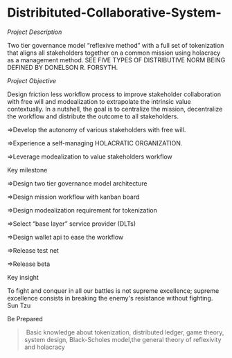 # Distribituted-Collaborative-System-
*Project Description*

Two tier governance model “reflexive method” with a full set of tokenization that aligns all stakeholders together on a common mission using holacracy as a management method. SEE FIVE TYPES OF DISTRIBUTIVE NORM BEING DEFINED BY DONELSON R. FORSYTH.

*Project Objective*

Design friction less workflow process to improve stakeholder collaboration with free will and modealization to extrapolate the intrinsic value contextually. In a nutshell, the goal is to centralize the mission, decentralize the workflow and distribute the outcome to all stakeholders.

=>Develop the autonomy of various stakeholders with free will.
>
=>Experience a self-managing HOLACRATIC ORGANIZATION.
>
=>Leverage modealization to value stakeholders workflow
>
Key milestone
>
=>Design two tier governance model architecture
>
=>Design mission workflow with kanban board
>
=>Design modealization requirement for tokenization
>
=>Select “base layer” service provider (DLTs)
>
=>Design wallet api to ease the workflow
>
=>Release test net
>
=>Release beta

Key insight‍
>
To fight and conquer in all our battles is not supreme excellence; supreme excellence consists in breaking the enemy's resistance without fighting.
Sun Tzu

Be Prepared
>‍
Basic knowledge about tokenization, distributed ledger, game theory, system design, Black-Scholes model,the general theory of reflexivity and holacracy



